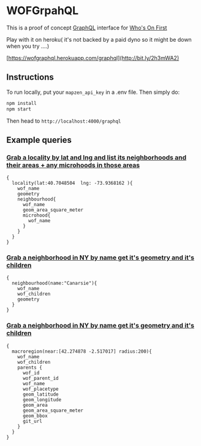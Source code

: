 # WOFGrpahQL

This is a proof of concept [GraphQL](http://graphql.org/) interface for [Who's On First](https://whosonfirst.mapzen.com/)

Play with it on heroku( it's not backed by a paid dyno so it might be down when you try ....)

[https://wofgraphql.herokuapp.com/graphql](http://bit.ly/2h3mWA2)

## Instructions

To run locally, put your `mapzen_api_key` in a .env file. Then simply do:

```bash
npm install
npm start
```

Then head to ```http://localhost:4000/graphql```

## Example queries

### [Grab a locality by lat and lng and list its neighborhoods and their areas + any microhoods in those areas](http://bit.ly/2v81C2I)

```
{
  locality(lat:40.7048504  lng: -73.9368162 ){
    wof_name
    geometry 	
    neighbourhood{
      wof_name
      geom_area_square_meter
      microhood{
        wof_name
      }
    }
  }
}
```

### [Grab a neighborhood in NY by name get it's geometry and it's children](http://bit.ly/2w09TSH)

```
{
  neighbourhood(name:"Canarsie"){
    wof_name
    wof_children
    geometry
  }
}
```


### [Grab a neighborhood in NY by name get it's geometry and it's children](http://bit.ly/2tDnte8)

```
{
  macroregion(near:[42.274878 -2.517017] radius:200){
    wof_name
    wof_children
    parents {
      wof_id
      wof_parent_id
      wof_name
      wof_placetype
      geom_latitude
      geom_longitude
      geom_area
      geom_area_square_meter
      geom_bbox
      git_url
    }
  }
}

```
